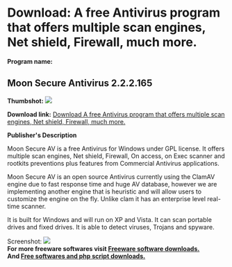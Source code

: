 # Download: A free Antivirus program that offers multiple scan engines, Net shield, Firewall, much more.

**Program name:**

## Moon Secure Antivirus 2.2.2.165

  
**Thumbshot:** ![](http://www.freewarefiles.com/screenshot/moonsecureav_md.gif)   
  
**Download link:** [Download A free Antivirus program that offers multiple scan engines, Net shield, Firewall, much more.](http://freesoftwares.boysofts.com/Moon-Secure-Antivirus_program_37169.html)  
  


**Publisher's Description**  
  


Moon Secure AV is a free Antivirus for Windows under GPL license. It offers multiple scan engines, Net shield, Firewall, On access, on Exec scanner and rootkits preventions plus features from Commercial Antivirus applications. 

Moon Secure AV is an open source Antivirus currently using the ClamAV engine due to fast response time and huge AV database, however we are implementing another engine that is heuristic and will allow users to customize the engine on the fly. Unlike clam it has an enterprise level real-time scanner. 

It is built for Windows and will run on XP and Vista. It can scan portable drives and fixed drives. It is able to detect viruses, Trojans and spyware.

  
  
Screenshot: ![](http://www.freewarefiles.com/screenshot/moonsecureav.gif)   
**For more freeware softwares visit [Freeware software downloads.](http://freesoftwares.boysofts.com/)**   
**And [Free softwares and php script downloads.](http://www.boysofts.com/)**
